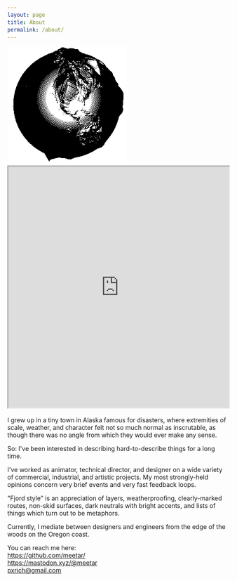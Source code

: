 ```yaml
---
layout: page
title: About
permalink: /about/
---
```

<link rel="preconnect" href="https://meetar.github.io/">
<div id="globecontainer"><a target="_blank" href="https://github.com/meetar/FSglobe-terrain"><img id="globegif" src="/assets/FSglobe-terrain.gif"></a>
<iframe id="FSglobe" src="https://meetar.github.io/FSglobe-terrain/" width="100%" height="550px"></iframe>
</div>


I grew up in a tiny town in Alaska famous for disasters, where extremities of scale, weather, and character felt not so much normal as inscrutable, as though there was no angle from which they would ever make any sense.

So: I've been interested in describing hard-to-describe things for a long time.

I've worked as animator, technical director, and designer on a wide variety of commercial, industrial, and artistic projects. My most strongly-held opinions concern very brief events and very fast feedback loops.

"Fjord style" is an appreciation of layers, weatherproofing, clearly-marked routes, non-skid surfaces, dark neutrals with bright accents, and lists of things which turn out to be metaphors.

Currently, I mediate between designers and engineers from the edge of the woods on the Oregon coast.

You can reach me here:<br>
<a href="https://github.com/meetar/">https://github.com/meetar/</a><br>
<a href="https://mastodon.xyz/@meetar">https://mastodon.xyz/@meetar</a><br>
<a target="_top" href="mailto:pxrich@gmail.com">pxrich@gmail.com</a>

<script>
	let iframe;
var width = window.innerWidth
|| document.documentElement.clientWidth
|| document.body.clientWidth;
if (width > 700) {
	// wait for page to load
	window.onload = function() {


		// set iframe src
		iframe = document.getElementById("FSglobe");
		if (iframe) {
			iframe.style.height="550px"
			iframe.src = "https://meetar.github.io/FSglobe-terrain/"
			// iframe.src = "http://localhost:8080"
		}
	}

	window.addEventListener("message", function(event) {
	// if (event.origin === "http://localhost:8080") {
		// Handle the message from the iframe
		console.log('received:', event.data);
		console.log('success?:', event.data.FSsuccess);

		if (event.data.FSsuccess) {
			console.log("Received yes message from iframe:", event.data);
		}
		if (!event.data.FSsuccess) {
			console.log("Received no message from iframe:", event.data);
			let globegif = document.getElementById("globegif");
			console.log(globegif);
			iframe.style.display = "none";
			globegif.style.display = "block";
		}
	// }
});

}
</script>